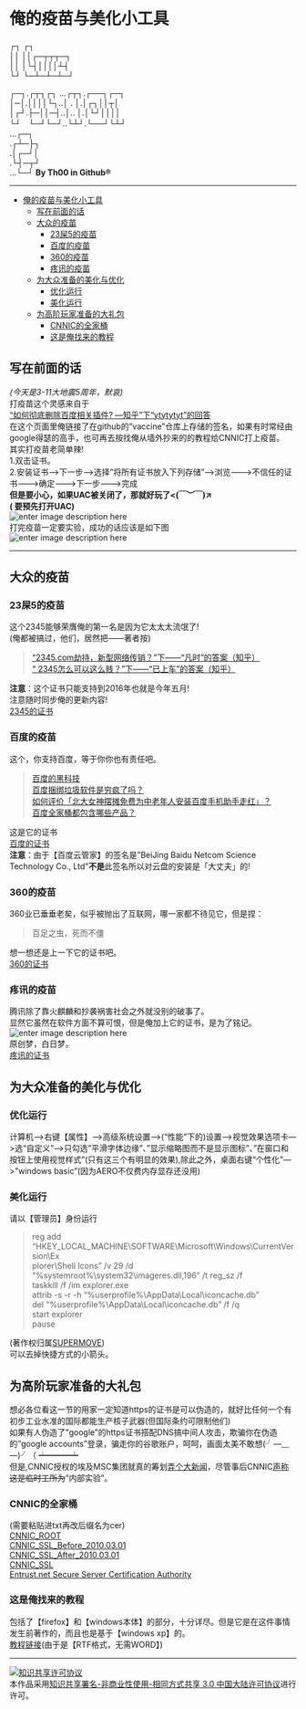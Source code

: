 <h1 id="俺的疫苗与美化小工具">俺的疫苗与美化小工具</h1>

<p>┌┐  ┌┐ 　　　　　　 <br>
││  ││┌─┬┬┬─┐ <br>
││  │└┤││││┴┤ <br>
└┘  └─┴─┴─┴─┘</p>

<p>┌─┐.┌┬┐┌┐  …┌┬┐.┌──┐┌─┐ <br>
│─│.││││└┐..│ . │.│┌┐││┬│ <br>
│┌┘.├─││─┤..│..  │.│└┘││││ <br>
└┘　└─┘└─┘..└┴┘.└──┘└┴┘　 <br>
   …┌─┐ <br>
 .┌┴─├┐ <br>
 .│┌─┘│ <br>
.└┤─┬┘ <br>
   …└─┘        <strong>By Th00 in Github®</strong></p>

<hr>

<p><div class="toc">
<ul>
<li><a href="#俺的疫苗与美化小工具">俺的疫苗与美化小工具</a><ul>
<li><a href="#写在前面的话">写在前面的话</a></li>
<li><a href="#大众的疫苗">大众的疫苗</a><ul>
<li><a href="#23屎5的疫苗">23屎5的疫苗</a></li>
<li><a href="#百度的疫苗">百度的疫苗</a></li>
<li><a href="#360的疫苗">360的疫苗</a></li>
<li><a href="#疼讯的疫苗">疼讯的疫苗</a></li>
</ul>
</li>
<li><a href="#为大众准备的美化与优化">为大众准备的美化与优化</a><ul>
<li><a href="#优化运行">优化运行</a></li>
<li><a href="#美化运行">美化运行</a></li>
</ul>
</li>
<li><a href="#为高阶玩家准备的大礼包">为高阶玩家准备的大礼包</a><ul>
<li><a href="#cnnic的全家桶">CNNIC的全家桶</a></li>
<li><a href="#这是俺找来的教程">这是俺找来的教程</a></li>
</ul>
</li>
</ul>
</li>
</ul>
</div>
</p>



<h2 id="写在前面的话">写在前面的话</h2>

<p><em>(今天是3-11大地震5周年，默哀)</em> <br>
打疫苗这个灵感来自于 <br>
<a href="https://www.zhihu.com/question/30796689/answer/49517439">“如何彻底删除百度相关插件? —知乎”下“ytytytyt”的回答</a> <br>
在这个页面里俺链接了在github的”vaccine”仓库上存储的签名，如果有时常经由google得瑟的高手，也可再去按找俺从墙外抄来的的教程给CNNIC打上疫苗。 <br>
其实打疫苗老简单辣! <br>
1.双击证书。 <br>
2.安装证书——&gt;下一步——&gt;选择”将所有证书放入下列存储”——&gt;浏览——-&gt;不信任的证书——-&gt;确定———&gt;下一步——-&gt;完成 <br>
<strong>但是要小心，如果UAC被关闭了，那就好玩了&lt;(￣︶￣)↗ </strong> <br>
<strong>( 要预先打开UAC)</strong> <br>
<img src="https://github.com/th00/Files/blob/master/%E6%97%A0%E6%A0%87%E9%A2%988.png?raw=true" alt="enter image description here" title=""> <br>
打完疫苗一定要实验，成功的话应该是如下图 <br>
<img src="http://himg2.huanqiu.com/attachment2010/2015/1124/20151124111709145.jpg" alt="enter image description here" title=""></p>

<hr>



<h2 id="大众的疫苗">大众的疫苗</h2>



<h3 id="23屎5的疫苗"><strong>23</strong>屎<strong>5</strong>的疫苗</h3>

<p>这个2345能够荣膺俺的第一名是因为它太太太流氓了! <br>
(俺都被搞过，他们，居然把——著者按)</p>

<blockquote>
  <p><a href="https://www.zhihu.com/question/21515163/answer/18500287">“2345.com劫持，新型网络传销？”下——“凡时”的答案（知乎）</a> <br>
  <a href="https://www.zhihu.com/question/22132143/answer/29138177">“ 2345怎么可以这么贱？”下——“已上车”的答案（知乎）</a></p>
</blockquote>

<p><strong>注意</strong>：这个证书只能支持到2016年也就是今年五月! <br>
注意随时同步俺的更新内容! <br>
<a href="https://github.com/th00/vaccine/blob/master/2345%28To2016-5-23%29.cer?raw=true">2345的证书</a></p>



<h3 id="百度的疫苗">百度的疫苗</h3>

<p>这个，你支持百度，等于你你也有责任吧。</p>

<blockquote>
  <p><a href="https://www.zhihu.com/question/26159910/answer/68782602">百度的黑科技</a> <br>
  <a href="https://www.zhihu.com/question/34870256/answer/83006115">百度捆绑垃圾软件是穷疯了吗？</a> <br>
  <a href="https://www.zhihu.com/question/40657947/answer/88372918">如何评价「北大女神摆摊免费为中老年人安装百度手机助手走红」？</a> <br>
  <a href="https://www.zhihu.com/question/29816213/answer/64238094">百度全家桶都包含哪些产品？</a></p>
</blockquote>

<p>这是它的证书 <br>
<a href="https://github.com/th00/vaccine/blob/master/BAIDU%28To2017-2-12%29.cer?raw=true">百度的证书</a> <br>
<strong>注意</strong>：由于【百度云管家】的签名是”BeiJing Baidu Netcom Science Technology Co., Ltd”<strong>不是</strong>此签名所以对云盘的安装是「大丈夫」的!</p>



<h3 id="360的疫苗"><strong>360</strong>的疫苗</h3>

<p>360业已垂垂老矣，似乎被抛出了互联网，哪一家都不待见它，但是捏：</p>

<blockquote>
  <p>百足之虫，死而不僵</p>
</blockquote>

<p>想一想还是上一下它的证书吧。 <br>
<a href="https://github.com/th00/vaccine/blob/master/360%28To2019-3-29%29.cer?raw=true">360的证书</a></p>



<h3 id="疼讯的疫苗">疼讯的疫苗</h3>

<p>腾讯除了靠火麒麟和抄袭祸害社会之外就没别的破事了。 <br>
显然它虽然在软件方面不算可恨，但是俺加上它的证书，是为了铭记。 <br>
<img src="https://github.com/th00/vaccine/blob/master/f11f3a292df5e0fe57cd7bae5f6034a85fdf724c.jpg?raw=true" alt="enter image description here" title=""> <br>
原创梦，白日梦。 <br>
<a href="https://github.com/th00/vaccine/blob/master/Tencent%28To2019-3-29%29.cer?raw=true">疼讯的证书</a></p>

<h2 id="为大众准备的美化与优化">为大众准备的美化与优化</h2>



<h3 id="优化运行">优化运行</h3>

<p>计算机——&gt;右键【属性】——&gt;高级系统设置—–&gt;(“性能”下的)设置—-&gt;视觉效果选项卡—&gt;选“自定义”—&gt;只勾选”平滑字体边缘”、”显示缩略图而不是显示图标”、”在窗口和按钮上使用视觉样式”(只有这三个有明显的效果),除此之外，桌面右键“个性化”—&gt;”windows basic”(因为AERO不仅费内存显存还没用)</p>



<h3 id="美化运行">美化运行</h3>

<p>请以【管理员】身份运行</p>

<blockquote>
  <p>reg add “HKEY_LOCAL_MACHINE\SOFTWARE\Microsoft\Windows\CurrentVersion\Ex <br>
  plorer\Shell Icons” /v 29 /d “%systemroot%\system32\imageres.dll,196” /t reg_sz /f <br>
  taskkill /f /im explorer.exe <br>
  attrib -s -r -h “%userprofile%\AppData\Local\iconcache.db” <br>
  del “%userprofile%\AppData\Local\iconcache.db” /f /q <br>
  start explorer <br>
  pause</p>
</blockquote>

<p>(著作权归属<a href="http://blog.sina.com.cn/s/blog_5d2ced280100ocvb.html">SUPERMOVE</a>) <br>
可以去掉快捷方式的小箭头。</p>



<h2 id="为高阶玩家准备的大礼包">为高阶玩家准备的大礼包</h2>

<p>想必各位看这一节的用家一定知道https的证书是可以伪造的，就好比任何一个有初步工业水准的国际都能生产核子武器(但国际条约可限制他们) <br>
如果有人伪造了”google”的https证书搭配DNS搞中间人攻击，欺骗你在伪造的”google accounts”登录，骗走你的谷歌账户，呵呵，画面太美不敢想(╯—﹏—)╯（ ┷━━━┷  <br>
但是,CNNIC授权的埃及MSC集团就真的筹划<a href="https://blog.mozilla.org/security/2015/03/23/revoking-trust-in-one-cnnic-intermediate-certificate/">弄个大新闻</a>，尽管事后CNNIC<a href="http://www.cnnic.net.cn/gywm/xwzx/xwzxtzgg/201503/t20150325_52018.htm">声称</a><del>这是临时工所为</del>“内部实验”。</p>



<h3 id="cnnic的全家桶">CNNIC的全家桶</h3>

<p>(需要粘贴进txt再改后缀名为cer) <br>
<a href="https://github.com/th00/Files/blob/master/CNNIC%20ROOT.cer">CNNIC_ROOT</a> <br>
<a href="https://github.com/th00/vaccine/raw/master/CNNIC_SSL_Before_2010.03.01.cer">CNNIC_SSL_Before_2010.03.01</a> <br>
<a href="https://github.com/th00/vaccine/raw/master/CNNIC_SSL_After_2010.03.01.cer">CNNIC_SSL_After_2010.03.01</a> <br>
<a href="https://github.com/th00/vaccine/raw/master/CNNIC_SSL.cer">CNNIC_SSL</a> <br>
<a href="https://github.com/th00/vaccine/raw/master/Entrust.net%20Secure%20Server%20Certification%20Authority.cer">Entrust.net Secure Server Certification Authority</a></p>



<h3 id="这是俺找来的教程">这是俺找来的教程</h3>

<p>包括了【firefox】和【windows本体】的部分，十分详尽。但是它是在这件事情发生前著作的，而且也是基于【windows xp】的。 <br>
<a href="https://github.com/th00/Files/blob/master/CNNIC%E7%96%AB%E8%8B%97%E6%8E%A5%E7%A7%8D%E6%93%8D%E4%BD%9C%E6%8C%87%E5%8D%97.rtf?raw=true">教程链接</a>(由于是【RTF格式，无需WORD】)</p>

<hr>

<p><a rel="license" href="http://creativecommons.org/licenses/by-nc-sa/3.0/cn/"><img alt="知识共享许可协议" src="https://i.creativecommons.org/l/by-nc-sa/3.0/cn/88x31.png"></a><br>本作品采用<a rel="license" href="http://creativecommons.org/licenses/by-nc-sa/3.0/cn/">知识共享署名-非商业性使用-相同方式共享 3.0 中国大陆许可协议</a>进行许可。</p>
